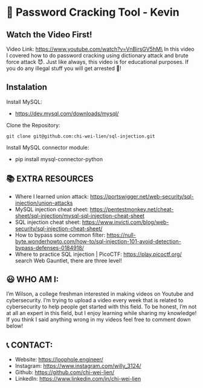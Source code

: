 # 🎃 Password Cracking Tool - Kevin

## Watch the Video First!

Video Link: https://www.youtube.com/watch?v=VnBirsGV5hM\
In this video I covered how to do password cracking using dictionary attack and brute force attack 😈. Just like always, this video is for educational purposes. If you do any illegal stuff you will get arrested 🚓!

## Instalation

Install MySQL:

- https://dev.mysql.com/downloads/mysql/

Clone the Repository:

```
git clone git@github.com:chi-wei-lien/sql-injection.git
```

Install MySQL connector module:

- pip install mysql-connector-python

## 📚 EXTRA RESOURCES

- Where I learned union attack: https://portswigger.net/web-security/sql-injection/union-attacks
- MySQL injection cheat sheet: https://pentestmonkey.net/cheat-sheet/sql-injection/mysql-sql-injection-cheat-sheet
- SQL injection cheat sheet: https://www.invicti.com/blog/web-security/sql-injection-cheat-sheet/
- How to bypass some common filter: https://null-byte.wonderhowto.com/how-to/sql-injection-101-avoid-detection-bypass-defenses-0184918/
- Where to practice SQL injection | PicoCTF: https://play.picoctf.org/ search Web Gauntlet, there are three level!

## 😃 WHO AM I:

I’m Wilson, a college freshman interested in making videos on Youtube and cybersecurity. I’m trying to upload a video every week that is related to cybersecurity to help people get started with this field. To be honest, I’m not at all an expert in this field, but I enjoy learning while sharing my knowledge! If you think I said anything wrong in my videos feel free to comment down below!

## 📞 CONTACT:

- Website: https://loophole.engineer/
- Instagram: https://www.instagram.com/willy_3124/
- Github: https://github.com/chi-wei-lien/
- LinkedIn: https://www.linkedin.com/in/chi-wei-lien

